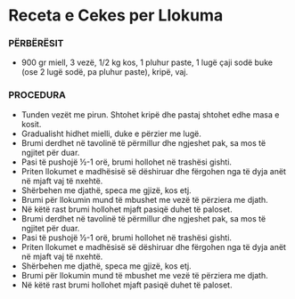 # **Receta e Cekes per Llokuma**

### **PËRBËRËSIT**

- 900 gr miell, 3 vezë, 1/2 kg kos, 1 pluhur paste, 1 lugë çaji sodë buke (ose 2 lugë sodë, pa pluhur paste), kripë, vaj. 

### **PROCEDURA**
- Tunden vezët me pirun. Shtohet kripë dhe pastaj shtohet edhe masa e kosit.
- Gradualisht hidhet mielli, duke e përzier me lugë.
- Brumi derdhet në tavolinë të përmillur dhe ngjeshet pak, sa mos të ngjitet për duar. 
- Pasi të pushojë ½-1 orë, brumi hollohet në trashësi gishti.
- Priten llokumet e madhësisë së dëshiruar dhe fërgohen nga të dyja anët në mjaft vaj të nxehtë.
- Shërbehen me djathë, speca me gjizë, kos etj.
- Brumi për llokumin mund të mbushet me vezë të përziera me djath.
- Në këtë rast brumi hollohet mjaft pasiqë duhet të paloset.
- Brumi derdhet në tavolinë të përmillur dhe ngjeshet pak, sa mos të ngjitet për duar.
- Pasi të pushojë ½-1 orë, brumi hollohet në trashësi gishti.
- Priten llokumet e madhësisë së dëshiruar dhe fërgohen nga të dyja anët në mjaft vaj të nxehtë.
- Shërbehen me djathë, speca me gjizë, kos etj.
- Brumi për llokumin mund të mbushet me vezë të përziera me djath.
- Në këtë rast brumi hollohet mjaft pasiqë duhet të paloset.

